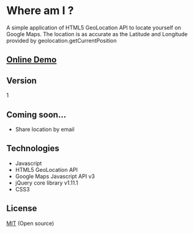 Where am I ?
====

A simple application of HTML5 GeoLocation API to locate yourself on Google Maps. The location is as accurate as the Latitude and Longitude provided by geolocation.getCurrentPosition


[Online Demo]
----


Version
----

1


Coming soon...
----
    
  - Share location by email


Technologies
----
* Javascript
* HTML5 GeoLocation API
* Google Maps Javascript API v3
* jQuery core library v1.11.1
* CSS3


License
----

[MIT] (Open source)

[MIT]:http://opensource.org/licenses/MIT
[Online Demo]:http://jsfiddle.net/rdesai/g09hx37r/26/show/